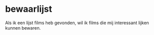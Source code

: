 # bewaarlijst
Als ik een lijst films heb gevonden, wil ik films die mij interessant lijken kunnen bewaren.
